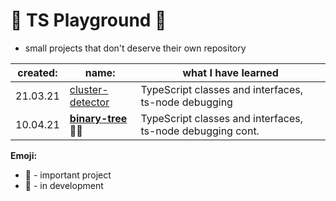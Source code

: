 # 🎈 TS Playground 🎈
- small projects that don't deserve their own repository

|created: | name:    |  what I have learned|
|-|--------------------------------------|--------|
|21.03.21|  [cluster-detector](https://github.com/gregwell/ts-playground/tree/main/cluster-detector)        | TypeScript classes and interfaces, ts-node debugging
|10.04.21|  **[binary-tree](https://github.com/gregwell/ts-playground/tree/main/binary-tree)** 📌🚧        | TypeScript classes and interfaces, ts-node debugging cont.

**Emoji:**

- 📌 - important project
- 🚧 - in development
